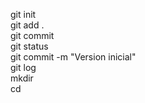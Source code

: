 git init <br>
git add . <br>
git commit <br>
git status <br>
git commit -m "Version inicial" <br>
git log <br>
mkdir <br> 
cd <br>

